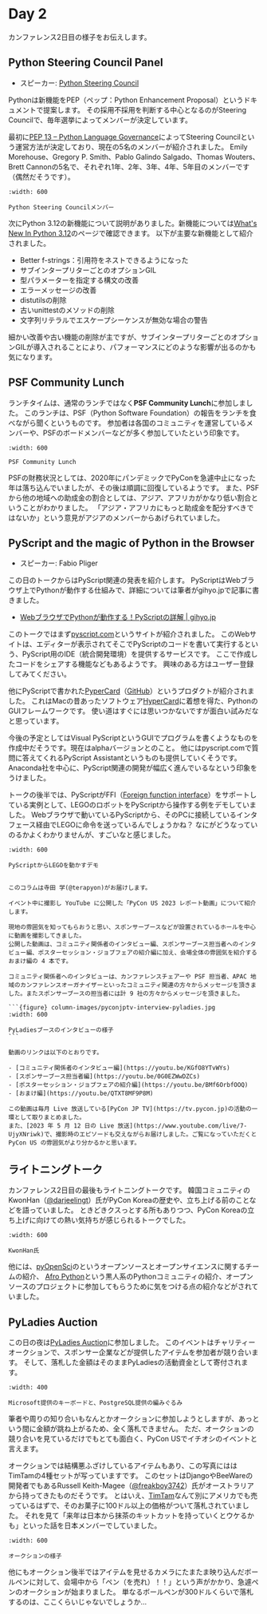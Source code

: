 # Day 2

カンファレンス2日目の様子をお伝えします。

## Python Steering Council Panel

* スピーカー: [Python Steering Council](https://us.pycon.org/2023/about/keynote-speakers/#python-steering-council)

Pythonは新機能をPEP（ペップ：Python Enhancement Proposal）というドキュメントで提案します。
その採用不採用を判断する中心となるのがSteering Councilで、毎年選挙によってメンバーが決定しています。

最初に[PEP 13 – Python Language Governance](https://peps.python.org/pep-0013/)によってSteering Councilという運営方法が決定しており、現在の5名のメンバーが紹介されました。
Emily Morehouse、Gregory P. Smith、Pablo Galindo Salgado、Thomas Wouters、Brett Cannonの5名で、それぞれ1年、2年、3年、4年、5年目のメンバーです（偶然だそうです）。

```{figure} images/council.jpg
:width: 600

Python Steering Councilメンバー
```

次にPython 3.12の新機能について説明がありました。新機能については[What's New In Python 3.12](https://docs.python.org/3.12/whatsnew/3.12.html)のページで確認できます。
以下が主要な新機能として紹介されました。

* Better f-strings：引用符をネストできるようになった
* サブインタープリターごとのオプションGIL
* 型パラメーターを指定する構文の改善
* エラーメッセージの改善
* distutilsの削除
* 古いunittestのメソッドの削除
* 文字列リテラルでエスケープシーケンスが無効な場合の警告

細かい改善や古い機能の削除が主ですが、サブインタープリターごとのオプションGILが導入されることにより、パフォーマンスにどのような影響が出るのかも気になります。

## PSF Community Lunch

ランチタイムは、通常のランチではなく**PSF Community Lunch**に参加しました。
このランチは、PSF（Python Software Foundation）の報告をランチを食べながら聞くというものです。
参加者は各国のコミュニティを運営しているメンバーや、PSFのボードメンバーなどが多く参加していたという印象です。

```{figure} images/psf-lunch.jpg
:width: 600

PSF Community Lunch
```

PSFの財務状況としては、2020年にパンデミックでPyConを急遽中止になった年は落ち込んでいましたが、その後は順調に回復しているようです。
また、PSFから他の地域への助成金の割合としては、アジア、アフリカがかなり低い割合ということがわかりました。
「アジア・アフリカにもっと助成金を配分すべきではないか」という意見がアジアのメンバーからあげられていました。

## PyScript and the magic of Python in the Browser

* スピーカー: Fabio Pliger

この日のトークからはPyScript関連の発表を紹介します。
PyScriptはWebブラウザ上でPythonが動作する仕組みで、詳細については筆者がgihyo.jpで記事に書きました。

* [WebブラウザでPythonが動作する！PyScriptの詳解 | gihyo.jp](https://gihyo.jp/article/2023/04/monthly-python-2304)

このトークではまず[pyscript.com](https://pyscript.com/)というサイトが紹介されました。
このWebサイトは、エディターが表示されてそこでPyScriptのコードを書いて実行するという、PyScript用のIDE（統合開発環境）を提供するサービスです。
ここで作成したコードをシェアする機能などもあるようです。
興味のある方はユーザー登録してみてください。

他にPyScriptで書かれた[PyperCard](https://pyscript.github.io/pypercard/)（[GitHub](https://github.com/pyscript/pypercard)）というプロダクトが紹介されました。
これはMacの昔あったソフトウェア[HyperCard](https://ja.wikipedia.org/wiki/HyperCard)に着想を得た、PythonのGUIフレームワークです。
使い道はすぐには思いつかないですが面白い試みだなと思っています。

今後の予定としてはVisual PyScriptというGUIでプログラムを書くようなものを作成中だそうです。現在はalphaバージョンとのこと。
他にはpyscript.comで質問に答えてくれるPyScript Assistantというものも提供していくそうです。
Anaconda社を中心に、PyScript関連の開発が幅広く進んでいるなという印象をうけました。

トークの後半では、PyScriptがFFI（[Foreign function interface](https://ja.wikipedia.org/wiki/Foreign_function_interface)）をサポートしている実例として、LEGOのロボットをPyScriptから操作する例をデモしていました。
Webブラウザで動いているPyScriptから、そのPCに接続しているインタフェース経由でLEGOに命令を送っているんでしょうかね？
なにがどうなっていのるかよくわかりませんが、すごいなと感じました。

```{figure} images/pyscript-lego.jpg
:width: 600

PyScriptからLEGOを動かすデモ
```

````{admonition} PyCon JP TVインタビュー

このコラムは寺田 学(@terapyon)がお届けします。

イベント中に撮影し YouTube に公開した「PyCon US 2023 レポート動画」について紹介します。

現地の雰囲気を知ってもらおうと思い、スポンサーブースなどが設置されているホールを中心に動画を撮影してきました。
公開した動画は、コミュニティ関係者のインタビュー編、スポンサーブース担当者へのインタビュー編、ポスターセッション・ジョブフェアの紹介編に加え、会場全体の雰囲気を紹介するおまけ編の 4 本です。

コミュニティ関係者へのインタビューは、カンファレンスチェアーや PSF 担当者、APAC 地域のカンファレンスオーガナイザーといったコミュニティ関連の方々からメッセージを頂きました。またスポンサーブースの担当者には計 9 社の方々からメッセージを頂きました。

```{figure} column-images/pyconjptv-interview-pyladies.jpg
:width: 600

PyLadiesブースのインタビューの様子
```

動画のリンクは以下のとおりです。

- [コミュニティ関係者のインタビュー編](https://youtu.be/KGfO8YTvWYs)
- [スポンサーブース担当者編](https://youtu.be/0G0EZWwDZCs)
- [ポスターセッション・ジョブフェアの紹介編](https://youtu.be/BMf6OrbfOOQ)
- [おまけ編](https://youtu.be/QTXT8MF9P8M)

この動画は毎月 Live 放送している[PyCon JP TV](https://tv.pycon.jp)の活動の一環として取りまとめました。
また、[2023 年 5 月 12 日の Live 放送](https://www.youtube.com/live/7-UjyXNriwk)で、撮影時のエピソードも交えながらお届けしました。ご覧になっていただくと PyCon US の雰囲気がより分かるかと思います。
````

## ライトニングトーク

カンファレンス2日目の最後もライトニングトークです。
韓国コミュニティのKwonHan（[@darjeelingt](https://twitter.com/darjeelingt)）氏がPyCon Koreaの歴史や、立ち上げる前のことなどを語っていました。
ときどきクスっとする所もありつつ、PyCon Koreaの立ち上げに向けての熱い気持ちが感じられるトークでした。

```{figure} images/kwonhan.jpg
:width: 600

KwonHan氏
```

他には、[pyOpenSci](https://www.pyopensci.org/)のというオープンソースとオープンサイエンスに関するチームの紹介、
[Afro Python](https://afropython.org/)という黒人系のPythonコミュニティの紹介、オープンソースのプロジェクトに参加してもらうために気をつける点の紹介などがされていました。
  
## PyLadies Auction

この日の夜は[PyLadies Auction](https://us.pycon.org/2023/events/pyladies-auction/)に参加しました。
このイベントはチャリティーオークションで、スポンサー企業などが提供したアイテムを参加者が競り合います。
そして、落札した金額はそのままPyLadiesの活動資金として寄付されます。

```{figure} images/items.jpg
:width: 400

Microsoft提供のキーボードと、PostgreSQL提供の編みぐるみ
```

筆者や周りの知り合いもなんとかオークションに参加しようとしますが、あっという間に金額が跳ね上がるため、全く落札できません。
ただ、オークションの競り合いを見ているだけでもとても面白く、PyCon USでイチオシのイベントと言えます。

オークションでは結構悪ふざけしているアイテムもあり、この写真にははTimTamの4種セットが写っていますです。
このセットはDjangoやBeeWareの開発者でもあるRussell Keith-Magee（[@freakboy3742](https://twitter.com/freakboy3742)）氏がオーストラリアから持ってきたものだそうです。
とはいえ、[TimTam](https://ja.wikipedia.org/wiki/%E3%83%86%E3%82%A3%E3%83%A0%E3%82%BF%E3%83%A0)なんて別にアメリカでも売っているはずで、そのお菓子に100ドル以上の価格がついて落札されていました。
それを見て「来年は日本から抹茶のキットカットを持っていくとウケるかも」といった話を日本メンバーでしていました。

```{figure} images/auction.jpg
:width: 600

オークションの様子
```

他にもオークション後半ではアイテムを見せるカメラにたまたま映り込んだボールペンに対して、会場中から「ペン（を売れ）！！」という声がかかり、急遽ペンのオークションが始まりました。
単なるボールペンが300ドルくらいで落札するのは、ここくらいじゃないでしょうか…
